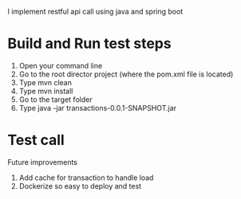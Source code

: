I implement restful api call using java and spring boot

# Build and Run test steps #

1. Open your command line
2. Go to the root director project (where the pom.xml file is located)
3. Type mvn clean
4. Type mvn install
5. Go to the target folder
6. Type java -jar transactions-0.0.1-SNAPSHOT.jar

# Test call #



    
   
   
Future improvements
1. Add cache for transaction to handle load 
2. Dockerize so easy to deploy and test 
